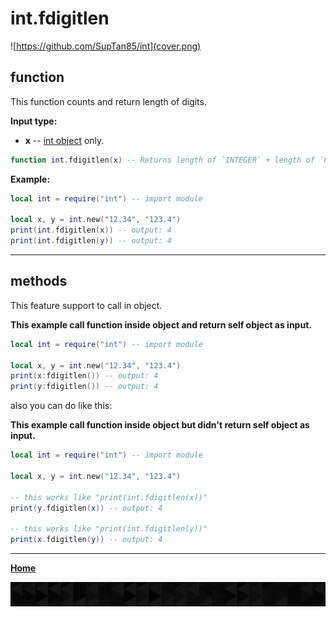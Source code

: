 # int.fdigitlen

![https://github.com/SupTan85/int](cover.png)

## function

This function counts and return length of digits.

**Input type:**

- **x** -- [int object](../README.md#int-object) only.

```lua
function int.fdigitlen(x) -- Returns length of `INTEGER` + length of `FRACTION`.
```

**Example:**

```lua
local int = require("int") -- import module

local x, y = int.new("12.34", "123.4")
print(int.fdigitlen(x)) -- output: 4
print(int.fdigitlen(y)) -- output: 4
```

---

## methods

This feature support to call in object.

**This example call function inside object and return self object as input.**

```lua
local int = require("int") -- import module

local x, y = int.new("12.34", "123.4")
print(x:fdigitlen()) -- output: 4
print(y:fdigitlen()) -- output: 4
```

also you can do like this:

**This example call function inside object but didn't return self object as input.**

```lua
local int = require("int") -- import module

local x, y = int.new("12.34", "123.4")

-- this works like "print(int.fdigitlen(x))"
print(y.fdigitlen(x)) -- output: 4

-- this works like "print(int.fdigitlen(y))"
print(x.fdigitlen(y)) -- output: 4
```

---

[**Home**](../README.md#function--methods)

![end](image-d.png)
